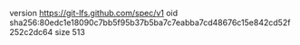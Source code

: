 version https://git-lfs.github.com/spec/v1
oid sha256:80edc1e18090c7bb5f95b37b5ba7c7eabba7cd48676c15e842cd52f252c2dc64
size 513

